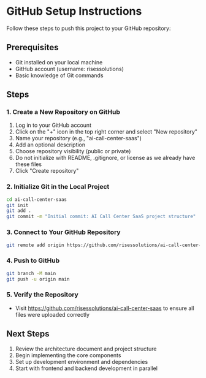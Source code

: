 # GitHub Setup Instructions

Follow these steps to push this project to your GitHub repository:

## Prerequisites
- Git installed on your local machine
- GitHub account (username: risessolutions)
- Basic knowledge of Git commands

## Steps

### 1. Create a New Repository on GitHub
1. Log in to your GitHub account
2. Click on the "+" icon in the top right corner and select "New repository"
3. Name your repository (e.g., "ai-call-center-saas")
4. Add an optional description
5. Choose repository visibility (public or private)
6. Do not initialize with README, .gitignore, or license as we already have these files
7. Click "Create repository"

### 2. Initialize Git in the Local Project
```bash
cd ai-call-center-saas
git init
git add .
git commit -m "Initial commit: AI Call Center SaaS project structure"
```

### 3. Connect to Your GitHub Repository
```bash
git remote add origin https://github.com/risessolutions/ai-call-center-saas.git
```

### 4. Push to GitHub
```bash
git branch -M main
git push -u origin main
```

### 5. Verify the Repository
- Visit https://github.com/risessolutions/ai-call-center-saas to ensure all files were uploaded correctly

## Next Steps
1. Review the architecture document and project structure
2. Begin implementing the core components
3. Set up development environment and dependencies
4. Start with frontend and backend development in parallel

